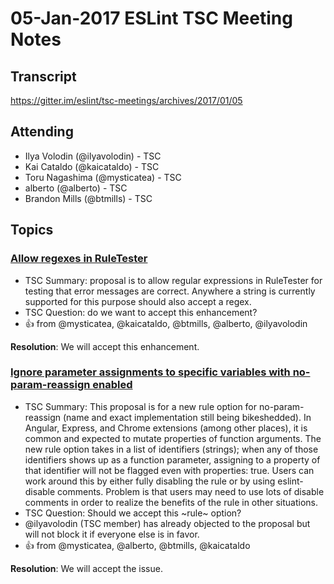 # 05-Jan-2017 ESLint TSC Meeting Notes

## Transcript

https://gitter.im/eslint/tsc-meetings/archives/2017/01/05

## Attending

* Ilya Volodin (@ilyavolodin) - TSC
* Kai Cataldo (@kaicataldo) - TSC
* Toru Nagashima (@mysticatea) - TSC
* alberto (@alberto) - TSC
* Brandon Mills (@btmills) - TSC

## Topics

### [Allow regexes in RuleTester](https://github.com/eslint/eslint/issues/7837)

* TSC Summary: proposal is to allow regular expressions in RuleTester for testing that error messages are correct. Anywhere a string is currently supported for this purpose should also accept a regex.
* TSC Question: do we want to accept this enhancement?
* :+1: from @mysticatea, @kaicataldo, @btmills, @alberto, @ilyavolodin

**Resolution**: We will accept this enhancement.

### [Ignore parameter assignments to specific variables with no-param-reassign enabled](https://github.com/eslint/eslint/issues/6505)

* TSC Summary: This proposal is for a new rule option for no-param-reassign (name and exact implementation still being bikeshedded). In Angular, Express, and Chrome extensions (among other places), it is common and expected to mutate properties of function arguments. The new rule option takes in a list of identifiers (strings); when any of those identifiers shows up as a function parameter, assigning to a property of that identifier will not be flagged even with properties: true. Users can work around this by either fully disabling the rule or by using eslint-disable comments. Problem is that users may need to use lots of disable comments in order to realize the benefits of the rule in other situations.
* TSC Question: Should we accept this ~rule~ option?
* @ilyavolodin (TSC member) has already objected to the proposal but will not block it if everyone else is in favor.
* :+1: from @mysticatea, @alberto, @btmills, @kaicataldo

**Resolution**: We will accept the issue.
